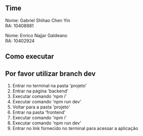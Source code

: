 ## Time
Nome: Gabriel Shihao Chen Yin  
RA: 10408981

Nome: Enrico Najjar Galdeano  
RA: 10402924

## Como executar
## Por favor utilizar branch dev

1) Entrar no terminal na pasta 'projeto'
2) Entrar na página 'backend'
3) Executar comando 'npm i'
4) Executar comando 'npm run dev'
5) Voltar para a pasta 'projeto'
6) Entrar na pasta 'frontend'
7) Executar comando 'npm i'
8) Executar comando 'npm run dev'
9) Entrar no link fornecido no terminal para acessar a aplicação

